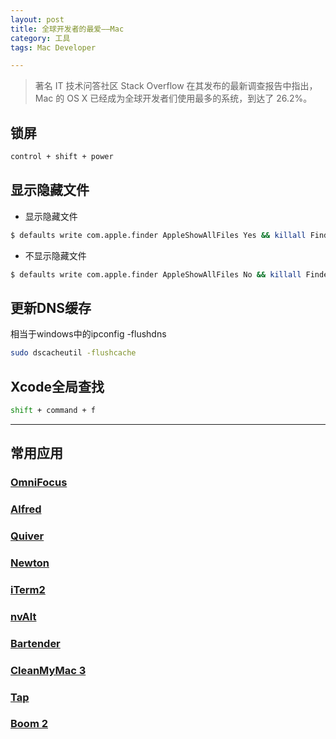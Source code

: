 ```yaml
---
layout: post
title: 全球开发者的最爱——Mac
category: 工具
tags: Mac Developer

---
```


> 著名 IT 技术问答社区 Stack Overflow 在其发布的最新调查报告中指出， Mac 的 OS X 已经成为全球开发者们使用最多的系统，到达了 26.2%。

## 锁屏

```bash
control + shift + power
```

## 显示隐藏文件
* 显示隐藏文件

```bash
$ defaults write com.apple.finder AppleShowAllFiles Yes && killall Finder
```

* 不显示隐藏文件

```bash
$ defaults write com.apple.finder AppleShowAllFiles No && killall Finder
```

## 更新DNS缓存
相当于windows中的ipconfig -flushdns

```bash
sudo dscacheutil -flushcache
```

## Xcode全局查找

```bash
shift + command + f
```

---

## 常用应用

### [OmniFocus](https://www.omnigroup.com/omnifocus)

### [Alfred](https://www.alfredapp.com/)

### [Quiver](https://itunes.apple.com/us/app/quiver-the-programmers-notebook/id866773894?mt=12)

### [Newton](https://newtonhq.com/k/mac)

### [iTerm2](http://www.iterm2.com/)

### [nvAlt](http://brettterpstra.com/projects/nvalt/#dl)

### [Bartender](https://www.macbartender.com/)

### [CleanMyMac 3](http://macpaw.com/cleanmymac)

### [Tap](https://www.kickstarter.com/projects/246211510/tap-unlock-your-mac-with-multi-touch-and-pattern)

### [Boom 2](http://www.globaldelight.com/boom/lang/chn/index.php)


